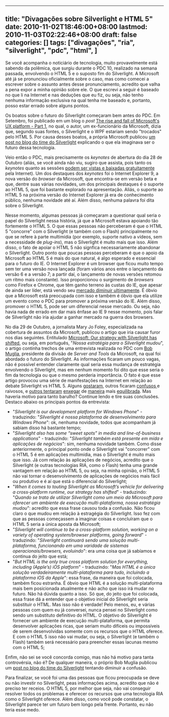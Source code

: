 
---
title: "Divagações sobre Silverlight e HTML 5"
date: 2010-11-02T18:46:00+08:00
lastmod: 2010-11-03T02:22:46+08:00
draft: false
categories: []
tags: ["divagações", "ria", "silverlight", "pdc", "html", ]
---


Se você acompanha o noticiário de tecnologia, muito provavelmente está sabendo da polêmica, que surgiu durante o PDC 10, realizado na semana passada, envolvendo o HTML 5 e o suposto fim do Silverlight. A Microsoft até já se pronunciou oficialmente sobre o caso, mas como comecei a escrever sobre o assunto antes desse pronunciamento, acredito que valha a pena expor a minha opinião sobre ele. O que escrevi a seguir é baseado no que li na Internet e nas deduções que eu fiz, ou seja, não tenho nenhuma informação exclusiva na qual tenha me baseado e, portanto, posso estar errado sobre alguns pontos.

Os boatos sobre o futuro do Silverlight começaram bem antes do PDC. Em Setembro, foi publicado em um blog o *post* [The rise and fall of Microsoft's UX platform - Part 1](http://www.riagenic.com/archives/363 "The rise and fall of Microsoft's UX platform - Part 1"), no qual, o autor, um ex-funcionário da Microsoft, dizia que, segundo suas fontes, o Silverlight e o WPF estariam sendo "trocados" pelo HTML 5. Por causa desses boatos, a própria Microsoft publicou [um post no blog do time do Silverlight](http://team.silverlight.net/announcement/the-future-of-silverlight/ "The Future of Silverlight") explicando o que ela imaginava ser o futuro dessa tecnologia.

Veio então o PDC, mais precisamente os *keynotes* de abertura do dia 28 de Outubro (aliás, se você ainda não viu, sugiro que assista, pois tanto os *keynotes* quanto as sessões [podem ser vistas e baixadas gratuitamente](http://player.microsoftpdc.com/session "PDC 10") pela Internet). Um dos destaques dos *keynotes* foi o Internet Explorer 9, a nova versão do *browser* da Microsoft, que encontra-se em versão beta e que, dentre suas várias novidades, um dos principais destaques é o suporte ao HTML 5, que foi bastante explorado na apresentação. Aliás, o suporte ao HTML 5 na próxima versão do Internet Explorer já era de conhecimento público, nenhuma novidade até aí. Além disso, nenhuma palavra foi dita sobre o Silverlight.

Nesse momento, algumas pessoas já começaram a questionar qual seria o papel do Silverlight nessa história, já que a Microsoft estava apoiando tão fortemente o HTML 5. O que essas pessoas não perceberam é que o HTML 5 "concorre" com o Silverlight (e também com o Flash) principalmente no que se refere à parte multimídia (por exemplo, suporte nativo a vídeos, sem a necessidade de *plug-ins*), mas o Silverlight é muito mais que isso. Além disso, o fato de apoiar o HTML 5 não signfica necessariamente abandonar o Silverlight. Outro ponto que poucas pessoas perceberam é que o apoio da Microsoft ao HTML 5 é mais do que natural, é algo esperado e essencial para o futuro do IE. O Internet Explorer é um browser que ficou muito tempo sem ter uma versão nova lançada (foram vários anos entre o lançamento da versão 6 e a versão 7; a partir daí, o lançamento de novas versões retomou um ritmo mais constante). Isso proporcionou o surgimento de *browsers* como Firefox e Chrome, que têm ganho terreno às custas do IE, que apesar de ainda ser líder, está vendo seu [mercado diminuir ultimamente](http://www.itweb.com.br/noticias/index.asp?cod=72336 "Internet Explorer perde mercado e fica abaixo de 60%"). É óbvio que a Microsoft está preocupada com isso e também é óbvio que ela utilize um evento como o PDC para promover a próxima versão do IE. Além disso, promover o HTML 5, pode ser um diferencial nesse mercado. Ou seja, não havia nada de errado em dar mais ênfase ao IE 9 nesse momento, pois falar de Silverlight não iria ajudar a ganhar mercado na guerra dos browsers.

No dia 29 de Outubro, a jornalista Mary Jo Foley, especializada na cobertura de assuntos da Microsoft, publicou o artigo que iria causar furor nos dias seguintes. Entitulado [Microsoft: Our strategy with Silverlight has shifted](http://www.zdnet.com/blog/microsoft/microsoft-our-strategy-with-silverlight-has-shifted/7834 "Microsoft: Our strategy with Silverlight has shifted"), ou seja, em português, "*Nossa estratégia para o Silverlight mudou*", o artigo continha trechos de uma entrevista realizada no PDC com [Bob Muglia](http://www.microsoft.com/presspass/exec/bobmuglia/ "Bob Muglia"), presidente da divisão de *Server and Tools* da Microsoft, na qual foi abordado o futuro do Silverlight. As informações ficaram um pouco vagas, não é possível entender claramente qual seria essa mudança de estratégia envolvendo o Silverlight, mas em nenhum momento foi dito que esse seria o fim da tecnologia ou que o mesmo perderia importância. O fato é que esse artigo provocou uma série de manifestações na Internet em relação ao debate Silverlight vs HTML 5. Alguns [gostaram](http://techcrunch.com/2010/10/30/rip-silverlight-on-the-web/ "Microsoft Has Seen The Light. And It’s Not Silverlight."), outros ficaram [confusos ](http://www.uxpassion.com/2010/10/future-of-silverlight-5-and-html-5/ "Future of Silverlight 5 and HTML 5 – what now?")e raivosos, e [outros tentaram](http://blog.nerdplusart.com/archives/silverlight-and-html5-and-your-future "Silverlight and HTML5 and Your Future") [enxegar](http://geekswithblogs.net/lbugnion/archive/2010/10/30/my-position-on-the-silverlight-debate.aspx "My position on the #Silverlight debate") de [maneira](http://mtaulty.com/CommunityServer/blogs/mike_taultys_blog/archive/2010/11/01/silverlight-versus-html5-really.aspx "Silverlight *versus* HTML5? Really?") mais [equilibrada](http://csharperimage.jeremylikness.com/2010/10/so-whats-fuss-about-silverlight.html "So What's the Fuss about Silverlight?"). Mas haveria motivo para tanto barulho? Continue lendo e tire suas conclusões. Destaco abaixo os principais pontos da entrevista:

*   "*Silverlight is our development platform for Windows Phone*" - traduzindo: "*Silverlight é nossa plataforma de desenvolvimento para Windows Phone*": ok, nenhuma novidade, todos que acompanham já sabiam disso há bastante tempo;
*   "*Silverlight also has some “sweet spots” in media and line-of-business applications*" - traduzindo: "*Silverlight também está presente em mída e aplicações de negócios*": sim, nenhuma novidade também. Como disse anteriormente, o principal ponto onde o Silverlight vai "concorrer" com o HTML 5 é em aplicações multimídia, mas o Silverlight é muito mais que isso. Já com relação às aplicações de negócios, acredito que o Silverlight (e outras tecnologias RIA, como o Flash) tenha uma grande vantagem em relação ao HTML 5, ou seja, na minha opinião, o HTML 5 não vai tornar o desenvolvimento de aplicações de negócios mais fácil ou produtivo e é aí que está o diferencial do Silverlight;
*   "*When it comes to touting Silverlight as Microsoft’s vehicle for delivering a cross-platform runtime, our strategy has shifted*" - traduzindo: "*Quando se trata de utilizar Silverlight como um meio da Microsoft para oferecer um ambiente de execução multi-plataforma, nossa estratégia mudou*": acredito que essa frase causou toda a confusão. Não ficou claro o que mudou em relação à estragégia do Silverlight. Isso fez com que as pessoas começassem a imaginar coisas e concluíram que o HTML 5 seria a única aposta da Microsoft;
*   "*Silverlight will continue to be a cross-platform solution, working on a variety of operating system/browser platforms, going forward*" - traduzindo: "*Silverlight continuará sendo uma solução multi-plataforma, funcionando em uma varidade de sistemas operacionais/browsers, evoluindo*": era uma coisa que já sabíamos e continua do jeito que está;
*   "*But HTML is the only true cross platform solution for everything, including (Apple’s) iOS platform*" - traduzindo: "*Mas HTML é a única solução verdadeiramente multi-plataforma para tudo, incluindo a plataforma iOS da Apple*": essa frase, da maneira que foi colocada, também ficou estranha. É óbvio que HTML é a solução multi-plataforma mais bem posicionada atualmente e não acho que isso irá mudar no futuro. Não há dúvida quanto a isso. Só que, do jeito que foi colocada, essa frase dá a entender que o objetivo inicial do Silverlight seria substituir o HTML. Mas isso não é verdade! Pelo menos, eu, e várias pessoas com quem eu já conversei, nunca pensei no Silverlight como sendo um substituto definitivo do HTML. O objetivo do Silverlight é fornecer um ambiente de execução multi-plataforma, que permita desenvolver aplicações ricas, que seriam muito difíceis ou impossíveis de serem desenvolvidas somente com os recursos que o HTML oferece. E com o HTML 5 isso não vai mudar, ou seja, o Silverlight (e também o Flash) também será necessário para preencher essas lacunas mesmo com o HTML 5;


Enfim, não sei se você concorda comigo, mas não há motivo para tanta controvérsia, não é? De qualquer maneira, o próprio Bob Muglia publicou um [post no blog do time do Silverlight](http://team.silverlight.net/announcement/pdc-and-silverlight/ "PDC and Silverlight") tentando diminuir a confusão.

Para finalizar, se você foi uma das pessoas que ficou preocupada se deve ou não investir no Silverlight, peas informações acima, acredito que não é preciso ter receios. O HTML 5, por melhor que seja, não vai conseguir resolver todos os problemas e oferecer os recursos que uma tecnologia RIA como o Silverlight oferece. Além disso, como você pode constatar, o Silverlight parece ter um futuro bem longo pela frente. Portanto, eu não teria esse medo.

